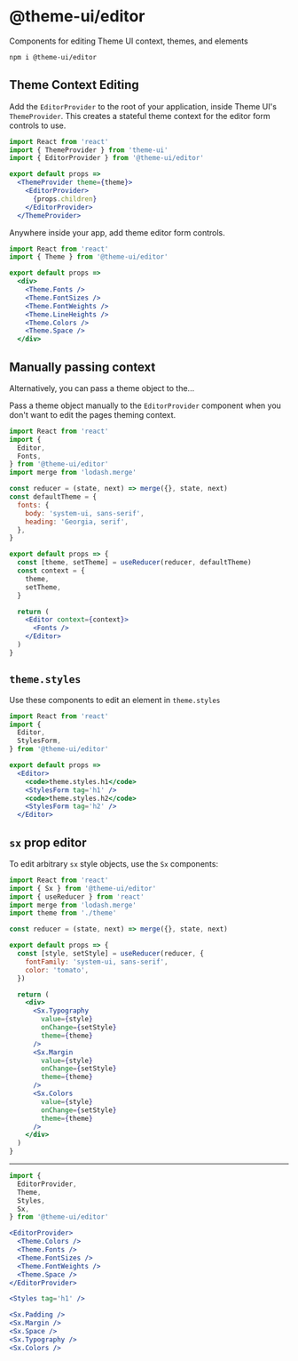 # @theme-ui/editor

Components for editing Theme UI context, themes, and elements

```sh
npm i @theme-ui/editor
```

## Theme Context Editing

Add the `EditorProvider` to the root of your application, inside Theme UI's `ThemeProvider`.
This creates a stateful theme context for the editor form controls to use.

```jsx
import React from 'react'
import { ThemeProvider } from 'theme-ui'
import { EditorProvider } from '@theme-ui/editor'

export default props =>
  <ThemeProvider theme={theme}>
    <EditorProvider>
      {props.children}
    </EditorProvider>
  </ThemeProvider>
```

Anywhere inside your app, add theme editor form controls.

```jsx
import React from 'react'
import { Theme } from '@theme-ui/editor'

export default props =>
  <div>
    <Theme.Fonts />
    <Theme.FontSizes />
    <Theme.FontWeights />
    <Theme.LineHeights />
    <Theme.Colors />
    <Theme.Space />
  </div>
```

## Manually passing context

Alternatively, you can pass a theme object to the...

Pass a theme object manually to the `EditorProvider` component when you don't want to edit the pages theming context.

```jsx
import React from 'react'
import {
  Editor,
  Fonts,
} from '@theme-ui/editor'
import merge from 'lodash.merge'

const reducer = (state, next) => merge({}, state, next)
const defaultTheme = {
  fonts: {
    body: 'system-ui, sans-serif',
    heading: 'Georgia, serif',
  },
}

export default props => {
  const [theme, setTheme] = useReducer(reducer, defaultTheme)
  const context = {
    theme,
    setTheme,
  }

  return (
    <Editor context={context}>
      <Fonts />
    </Editor>
  )
}
```

## `theme.styles`

Use these components to edit an element in `theme.styles`

```jsx
import React from 'react'
import {
  Editor,
  StylesForm,
} from '@theme-ui/editor'

export default props =>
  <Editor>
    <code>theme.styles.h1</code>
    <StylesForm tag='h1' />
    <code>theme.styles.h2</code>
    <StylesForm tag='h2' />
  </Editor>
```

## `sx` prop editor

To edit arbitrary `sx` style objects, use the `Sx` components:

```jsx
import React from 'react'
import { Sx } from '@theme-ui/editor'
import { useReducer } from 'react'
import merge from 'lodash.merge'
import theme from './theme'

const reducer = (state, next) => merge({}, state, next)

export default props => {
  const [style, setStyle] = useReducer(reducer, {
    fontFamily: 'system-ui, sans-serif',
    color: 'tomato',
  })

  return (
    <div>
      <Sx.Typography
        value={style}
        onChange={setStyle}
        theme={theme}
      />
      <Sx.Margin
        value={style}
        onChange={setStyle}
        theme={theme}
      />
      <Sx.Colors
        value={style}
        onChange={setStyle}
        theme={theme}
      />
    </div>
  )
}
```

---

```jsx
import {
  EditorProvider,
  Theme,
  Styles,
  Sx,
} from '@theme-ui/editor'

<EditorProvider>
  <Theme.Colors />
  <Theme.Fonts />
  <Theme.FontSizes />
  <Theme.FontWeights />
  <Theme.Space />
</EditorProvider>

<Styles tag='h1' />

<Sx.Padding />
<Sx.Margin />
<Sx.Space />
<Sx.Typography />
<Sx.Colors />
```
